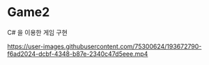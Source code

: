 # Game2
C# 을 이용한 게임 구현

https://user-images.githubusercontent.com/75300624/193672790-f6ad2024-dcbf-4348-b87e-2340c47d5eee.mp4
